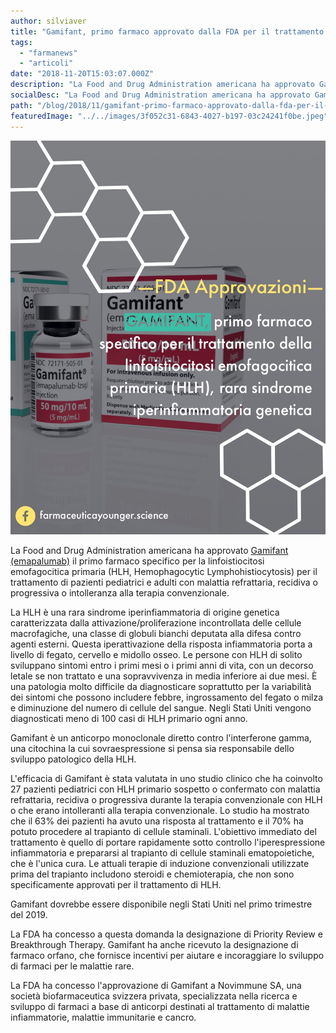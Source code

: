 ```yaml
---
author: silviaver
title: "Gamifant, primo farmaco approvato dalla FDA per il trattamento della linfoistiocitosi emofagocitica primaria (HLH)"
tags:
  - "farmanews"
  - "articoli"
date: "2018-11-20T15:03:07.000Z"
description: "La Food and Drug Administration americana ha approvato Gamifant (emapalumab) il primo farmaco specifico per la linfoistiocitosi emofagocitica primaria (HLH, Hemophagocytic Lymphohistiocytosis) per il trattamento di pazienti pediatrici e adulti con malattia refrattaria, recidiva o progressiva o intolleranza alla terapia convenzionale."
socialDesc: "La Food and Drug Administration americana ha approvato Gamifant (emapalumab) il primo farmaco specifico per la linfoistiocitosi emofagocitica primaria (HLH, Hemophagocytic Lymphohistiocytosis) per il trattamento di pazienti pediatrici e adulti con malattia refrattaria, recidiva o progressiva o intolleranza alla terapia convenzionale."
path: "/blog/2018/11/gamifant-primo-farmaco-approvato-dalla-fda-per-il-trattamento-della-linfoistiocitosi-emofagocitica-primaria-hlh/"
featuredImage: "../../images/3f052c31-6843-4027-b197-03c24241f0be.jpeg"
---
```


![](../../images/3f052c31-6843-4027-b197-03c24241f0be.jpeg)

La Food and Drug Administration americana ha approvato [Gamifant (emapalumab)](https://www.fda.gov/NewsEvents/Newsroom/PressAnnouncements/UCM626263.htm?utm_campaign=112018_PR_FDA%20approves%20treatment%20for%20patients%20with%20HLH%20l&utm_medium=email&utm_source=Eloqua) il primo farmaco specifico per la linfoistiocitosi emofagocitica primaria (HLH, Hemophagocytic Lymphohistiocytosis) per il trattamento di pazienti pediatrici e adulti con malattia refrattaria, recidiva o progressiva o intolleranza alla terapia convenzionale.

La HLH è una rara sindrome iperinfiammatoria di origine genetica caratterizzata dalla attivazione/proliferazione incontrollata delle cellule macrofagiche, una classe di globuli bianchi deputata alla difesa contro agenti esterni. Questa iperattivazione della risposta infiammatoria porta a livello di fegato, cervello e midollo osseo. Le persone con HLH di solito sviluppano sintomi entro i primi mesi o i primi anni di vita, con un decorso letale se non trattato e una sopravvivenza in media inferiore ai due mesi. È una patologia molto difficile da diagnosticare soprattutto per la variabilità dei sintomi che possono includere febbre, ingrossamento del fegato o milza e diminuzione del numero di cellule del sangue. Negli Stati Uniti vengono diagnosticati meno di 100 casi di HLH primario ogni anno.

Gamifant è un anticorpo monoclonale diretto contro l'interferone gamma, una citochina la cui sovraespressione si pensa sia responsabile dello sviluppo patologico della HLH.

L'efficacia di Gamifant è stata valutata in uno studio clinico che ha coinvolto 27 pazienti pediatrici con HLH primario sospetto o confermato con malattia refrattaria, recidiva o progressiva durante la terapia convenzionale con HLH o che erano intolleranti alla terapia convenzionale. Lo studio ha mostrato che il 63% dei pazienti ha avuto una risposta al trattamento e il 70% ha potuto procedere al trapianto di cellule staminali. L'obiettivo immediato del trattamento è quello di portare rapidamente sotto controllo l'iperespressione infiammatoria e prepararsi al trapianto di cellule staminali ematopoietiche, che è l'unica cura. Le attuali terapie di induzione convenzionali utilizzate prima del trapianto includono steroidi e chemioterapia, che non sono specificamente approvati per il trattamento di HLH.

Gamifant dovrebbe essere disponibile negli Stati Uniti nel primo trimestre del 2019.

La FDA ha concesso a questa domanda la designazione di Priority Review e Breakthrough Therapy. Gamifant ha anche ricevuto la designazione di farmaco orfano, che fornisce incentivi per aiutare e incoraggiare lo sviluppo di farmaci per le malattie rare.

La FDA ha concesso l'approvazione di Gamifant a Novimmune SA, una società biofarmaceutica svizzera privata, specializzata nella ricerca e sviluppo di farmaci a base di anticorpi destinati al trattamento di malattie infiammatorie, malattie immunitarie e cancro.
